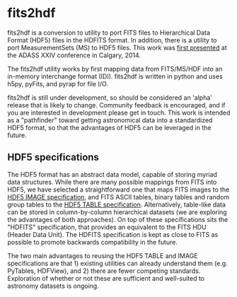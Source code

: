 fits2hdf
========

fits2hdf is a conversion to utility to port FITS files to Hierarchical Data Format (HDF5) 
files in the HDFITS format. In addition, there is a utility to port MeasurementSets (MS)
to HDF5 files. This work was [first presented](http://arxiv.org/a/price_d_2) at the ADASS XXIV 
conference in Calgary, 2014.

The fits2hdf utility works by first mapping data from FITS/MS/HDF into an in-memory interchange
format (IDI). fits2hdf is written in python and uses h5py, pyFits, and pyrap for file I/O.

fits2hdf is still under development, so should be considered an 'alpha' release that is likely
to change. Community feedback is encouraged, and if you are interested in development please
get in touch. This work is intended as a "pathfinder" toward getting astronomical data into 
a standardized HDF5 format, so that the advantages of HDF5 can be leveraged in the future.

HDF5 specifications
-------------------

The HDF5 format has an abstract data model, capable of storing myriad data structures. 
While there are many possible mappings from FITS into HDF5, we have selected a straightforward
one that maps FITS images to the [HDF5 IMAGE specification](http://www.hdfgroup.org/HDF5/doc/HL/H5TB_Spec.html), 
and FITS ASCII tables, binary tables and random group tables to the 
[HDF5 TABLE specification](http://www.hdfgroup.org/HDF5/doc/ADGuide/ImageSpec.html). 
Alternatively, table-like data can be stored in column-by-column hierarchical datasets 
(we are exploring the advantages of both approaches). On top of these specifications sits the 
"HDFITS" specification, that provides an equivalent to the FITS HDU (Header Data Unit). The HDFITS
specification is kept as close to FITS as possible to promote backwards compatibility in the future.

The two main advantages to reusing the HDF5 TABLE and IMAGE specifications are that 1) existing
utilities can already understand them (e.g. PyTables, HDFView), and 2) there are fewer competing
standards. Exploration of whether or not these are sufficient and well-suited to astronomy datasets
is ongoing.




